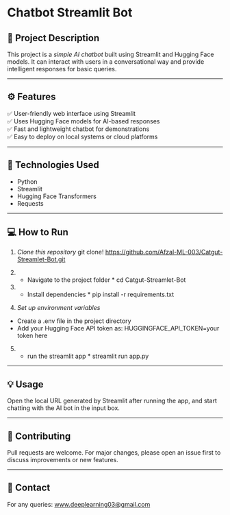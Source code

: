 # Chatbot Streamlit Bot

## 📝 Project Description

This project is a *simple AI chatbot* built using Streamlit and Hugging Face models. It can interact with users in a conversational way and provide intelligent responses for basic queries.

---

## ⚙ Features

✅ User-friendly web interface using Streamlit  
✅ Uses Hugging Face models for AI-based responses  
✅ Fast and lightweight chatbot for demonstrations  
✅ Easy to deploy on local systems or cloud platforms

---

## 🚀 Technologies Used

- Python
- Streamlit
- Hugging Face Transformers
- Requests

---

## 💻 How to Run

1. *Clone this repository*
git clone!
https://github.com/Afzal-ML-003/Catgut-Streamlet-Bot.git

2. * Navigate to the project folder *
cd Catgut-Streamlet-Bot

3. * Install dependencies *
pip install -r requirements.txt

4. *Set up environment variables*

- Create a .env file in the project directory
- Add your Hugging Face API token as:
HUGGINGFACE_API_TOKEN=your token here

5. * run the streamlit app *
streamlit run app.py

---

## 💡 Usage

Open the local URL generated by Streamlit after running the app, and start chatting with the AI bot in the input box.

---

## 🤝 Contributing

Pull requests are welcome. For major changes, please open an issue first to discuss improvements or new features.

---

## 📧 Contact

For any queries: www.deeplearning03@gmail.com
